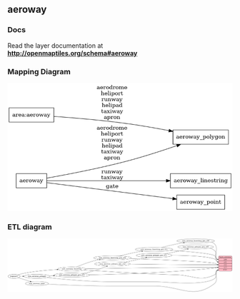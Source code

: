 ## aeroway

### Docs
Read the layer documentation at **http://openmaptiles.org/schema#aeroway**

### Mapping Diagram
![Mapping diagram for aeroway](mapping_diagram.png?raw=true)

### ETL diagram
![ETL diagram for aeroway](etl_diagram.png?raw=true)
